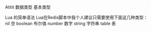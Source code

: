 Atitit 数据类型 基本类型


Lua 的简单语法
Lua在Redis脚本中我个人建议只需要使用下面这几种类型：
nil 空
boolean 布尔值
number 数字
string 字符串
table 表

